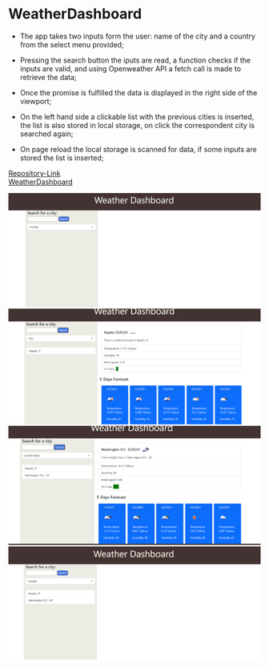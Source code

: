 # WeatherDashboard

- The app takes two inputs form the user: name of the city and a country from the select menu provided;

- Pressing the search button the iputs are read, a function checks if the inputs are valid, and using Openweather API a fetch call is made to retrieve the data;

- Once the promise is fulfilled the data is displayed in the right side of the viewport;

- On the left hand side a clickable list with the previous cities is inserted, the list is also stored in local storage, on click the correspondent city is searched again;

- On page reload the local storage is scanned for data, if some inputs are stored the list is inserted;

[Repository-Link]()\
[WeatherDashboard]()

![Screenshot1](/screenshots/first.png)
![Screenshot2](/screenshots/second.png)
![Screenshot3](/screenshots/third.png)
![Screenshot4](/screenshots/fourth.png)
